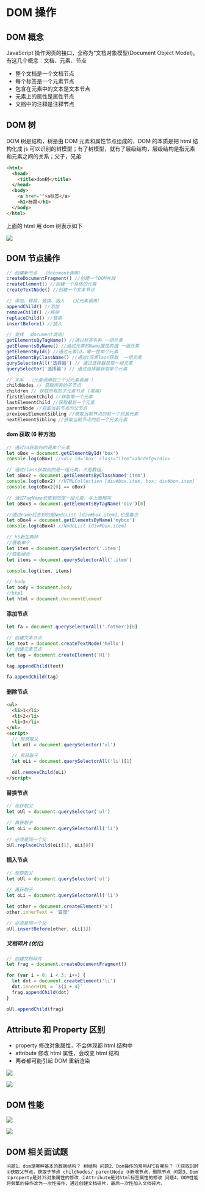 # DOM 操作

## DOM 概念

JavaScript 操作网页的接口，全称为“文档对象模型(Document Object Model)。 有这几个概念：文档、元素、节点

- 整个文档是一个文档节点
- 每个标签是一个元素节点
- 包含在元素中的文本是文本节点
- 元素上的属性是属性节点
- 文档中的注释是注释节点

## DOM 树

DOM 树是结构，树是由 DOM 元素和属性节点组成的，DOM 的本质是把 html 结构化成 js 可以识别的树模型；有了树模型，就有了层级结构，层级结构是指元素和元素之间的关系；父子，兄弟

```html
<html>
  <head>
    <title>dom树</title>
  </head>
  <body>
    <a href="">a标签</a>
    <h1>标题</h1>
  </body>
</html>
```

上面的 html 用 dom 树表示如下

![](img/20201024140711640.png)

## DOM 节点操作

```js
// 创建新节点  （document调用）
createDocumentFragment() //创建一个DOM片段
createElement() //创建一个具体的元素
createTextNode() //创建一个文本节点

// 添加、移除、替换、插入  （父元素调用）
appendChild() //添加
removeChild() //移除
replaceChild() //替换
insertBefore() //插入

// 查找 （document调用）
getElementsByTagName() //通过标签名称 一组元素
getElementsByName() //通过元素的Name属性的值 一组元素
getElementById() //通过元素Id，唯一性单个元素
getElementByClassName() //通过c元素lass获取  一组元素
qurySelectorAll('选择器') // 通过选择器获取一组元素
querySelector('选择器') // 通过选择器获取单个元素

// 关系  （元素调用前三个父元素调用 ）
childNodes // 获取所有的子节点
children // 获取所有的子元素节点 (常用)
firstElementChild //获取第一个元素
lastElementChild //获取最后一个元素
parentNode //获取当前节点的父节点
previousElementSibling //获取当前节点的前一个兄弟元素
nextElementSibling //获取当前节点的后一个兄弟元素
```

#### dom 获取 (6 种方法)

```js
// 通过id获取到的是单个元素
let oBox = document.getElementById('box')
console.log(oBox) //<div id='box' class="item">abcdefg</div>

// 通过class获取到的是一组元素，不是数组，
let oBox2 = document.getElementsByClassName('item')
console.log(oBox2) //HTMLCollection [div#box.item, box: div#box.item]
console.log(oBox2[0] == oBox)

// 通过TagName获取到的是一组元素，与上面相同
let oBox3 = document.getElementsByTagName('div')[0]

//通过name后去到的是NodeList [div#box.item],也是集合
let oBox4 = document.getElementsByName('mybox')
console.log(oBox4) //NodeList [div#box.item]

// h5新加两种
//获取单个
let item = document.querySelector('.item')
//获取组合
let items = document.querySelectorAll('.item')

console.log(item, items)

// body
let body = document.body
//html
let html = document.documentElement
```

#### 添加节点

```js
let fa = document.querySelectorAll('.father')[0]

// 创建文本节点
let text = document.createTextNode('hello')
// 创建元素节点
let tag = document.createElement('H1')

tag.appendChild(text)

fa.appendChild(tag)
```

#### 删除节点

```html
<ul>
  <li>1</li>
  <li>2</li>
  <li>3</li>
</ul>
<script>
  // 现获取父
  let oUl = document.querySelector('ul')

  // 再获取子
  let oLi = document.querySelectorAll('li')[1]

  oUl.removeChild(oLi)
</script>
```

#### 替换节点

```js
// 现获取父
let oUl = document.querySelector('ul')

// 再获取子
let oLi = document.querySelectorAll('li')

// 必须是同一个父
oUl.replaceChild(oLi[1], oLi[0])
```

#### 插入节点

```js
// 现获取父
let oUl = document.querySelector('ul')

// 再获取子
let oLi = document.querySelectorAll('li')

let other = document.createElement('a')
other.innerText = '百度'

// 必须是同一个父
oUl.insertBefore(other, oLi[1])
```

##### 文档碎片 (优化)

```js
// 创建文档碎片
let frag = document.createDocumentFragment()

for (var i = 0; i < 3; i++) {
  let dot = document.createElement('li')
  dot.innerHTML = `${i + 4}`
  frag.appendChild(dot)
}

oUl.appendChild(frag)
```

## Attribute 和 Property 区别

- property 修改对象属性，不会体现都 html 结构中
- attribute 修改 html 属性，会改变 html 结构
- 两者都可能引起 DOM 重新渲染

![](img/dom1.png)

![](img/dom2.png)

## DOM 性能

![](img/dom3.png)

![](img/dom4.png)

## DOM 相关面试题

```html
问题1、dom是哪种基本的数据结构？ 树结构 问题2、Dom操作的常用API有哪些？ ①获取DOM节点，以及节点的property和Attribute
②获取父节点，获取子节点 childNodes/ parentNode ③新增节点，删除节点 问题3、Dom节点的Attribute和Property有和区别？
①property是对JS对象属性的修改 ②Attribute是对html标签属性的修改 问题4、DOM性能优化。
将频繁的操作改为一次性操作，通过创建文档碎片，最后一次性加入文档碎片。
```
